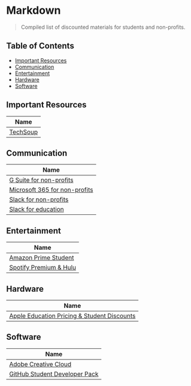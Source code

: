# Markdown
> Compiled list of discounted materials for students and non-profits.

## Table of Contents
* [Important Resources](#important-resources)
* [Communication](#communication)
* [Entertainment](#entertainment)
* [Hardware](#hardware)
* [Software](#software)

## Important Resources
| Name |
|------|
|[TechSoup](https://www.techsoup.org/)

## Communication 
| Name |
|------|
|[G Suite for non-profits](https://www.google.com/nonprofits/offerings/apps-for-nonprofits.html)
|[Microsoft 365 for non-profits](https://www.microsoft.com/en-us/nonprofits/microsoft-365)
|[Slack for non-profits](https://get.slack.help/hc/en-us/articles/204368833)
|[Slack for education](https://get.slack.help/hc/en-us/articles/206646877)

## Entertainment 
| Name |
|------|
|[Amazon Prime Student](https://www.amazon.com/gp/help/customer/display.html?nodeId=201895520)
|[Spotify Premium & Hulu](https://support.spotify.com/us/article/premium-and-hulu/)

## Hardware 
| Name |
|------|
|[Apple Education Pricing & Student Discounts](https://www.apple.com/us-hed/shop)

## Software
| Name |
|------|
|[Adobe Creative Cloud](https://www.adobe.com/creativecloud/buy/students.html)|
|[GitHub Student Developer Pack](https://education.github.com/pack)|
